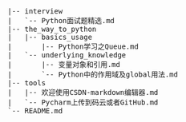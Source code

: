 <pre>
|-- interview
|   `-- Python面试题精选.md
|-- the_way_to_python
|   |-- basics_usage
|       |-- Python学习之Queue.md
|   `-- underlying_knowledge
|       |-- 变量对象和引用.md
|       `-- Python中的作用域及global用法.md
|-- tools
|   |-- 欢迎使用CSDN-markdown编辑器.md
|   `-- Pycharm上传到码云或者GitHub.md
`-- README.md
</pre>